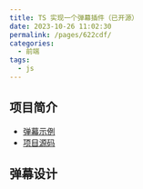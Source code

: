 ```yaml
---
title: TS 实现一个弹幕插件（已开源）
date: 2023-10-26 11:02:30
permalink: /pages/622cdf/
categories: 
  - 前端
tags: 
  - js
---
```


## 项目简介

- [弹幕示例](https://hai-zou.github.io/barrage/)
- [项目源码](https://github.com/hai-zou/barrage)

## 弹幕设计

